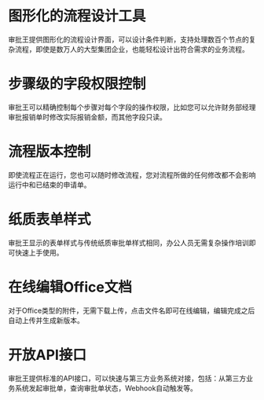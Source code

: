 # 图形化的流程设计工具
审批王提供图形化的流程设计界面，可以设计条件判断，支持处理数百个节点的复杂流程，即使是数万人的大型集团企业，也能轻松设计出符合需求的业务流程。

# 步骤级的字段权限控制
审批王可以精确控制每个步骤对每个字段的操作权限，比如您可以允许财务部经理审批报销单时修改实际报销金额，而其他字段只读。

# 流程版本控制
即使流程正在运行，您也可以随时修改流程，您对流程所做的任何修改都不会影响运行中和已结束的申请单。

# 纸质表单样式
审批王显示的表单样式与传统纸质审批单样式相同，办公人员无需复杂操作培训即可快速上手使用。

# 在线编辑Office文档
对于Office类型的附件，无需下载上传，点击文件名即可在线编辑，编辑完成之后自动上传并生成新版本。

# 开放API接口
审批王提供标准的API接口，可以快速与第三方业务系统对接，包括：从第三方业务系统发起审批单，查询审批单状态，Webhook自动触发等。
